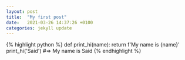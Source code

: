 ```yaml
---
layout: post
title:  "My first post"
date:   2021-03-26 14:37:26 +0100
categories: jekyll update
---
```

{% highlight python %}
def print_hi(name):
  return f'My name is {name}'
print_hi('Said')
#=> My name is Said
{% endhighlight %}

